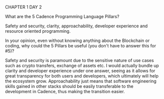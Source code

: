 CHAPTER 1 DAY 2

What are the 5 Cadence Programming Language Pillars?

Safety and security, clarity, approachability, developer experience and resource oriented programming.

In your opinion, even without knowing anything about the Blockchain or coding, why could the 5 Pillars be useful (you don't have to answer this for #5)?

Safety and security is paramount due to the sensitive nature of use cases such as crypto transfers, exchange of assets etc. 
I would actually bundle up clarity and developer experience under one answer, seeing as it allows for great transparency for both users and developers, which ultimately will help the ecosystem grow. 
Approachability just means that software engineering skills gained in other stacks should be easily transferable to the development in Cadence, thus making the transition easier.
